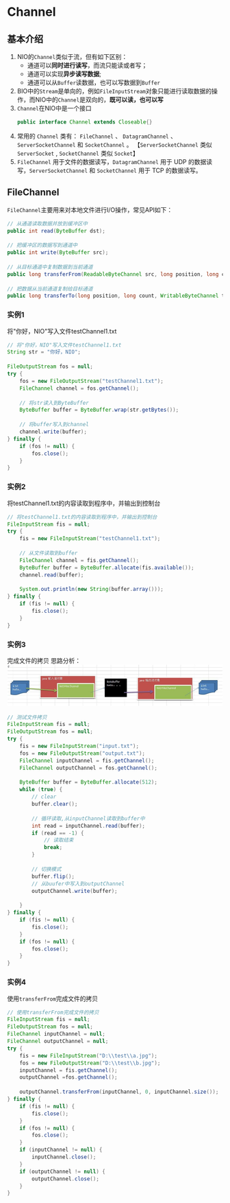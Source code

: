 # Channel
## 基本介绍
1. NIO的`Channel`类似于流，但有如下区别：
    * 通道可以**同时进行读写**，而流只能读或者写；
    * 通道可以实现**异步读写数据**;
    * 通道可以从`Buffer`读数据，也可以写数据到`Buffer`
2. BIO中的`Stream`是单向的，例如`FileInputStream`对象只能进行读取数据的操作，而NIO中的`Channel`是双向的，**既可以读，也可以写**
3. `Channel`在NIO中是一个接口
    ```java
    public interface Channel extends Closeable{}
    ```
4. 常用的 `Channel` 类有： `FileChannel` 、 `DatagramChannel` 、 `ServerSocketChannel`   和  `SocketChannel` 。
【`ServerSocketChannel` 类似 `ServerSocket` , `SocketChannel`  类似 `Socket`】
5. `FileChannel` 用于文件的数据读写，`DatagramChannel` 用于 UDP  的数据读写，`ServerSocketChannel`  和 `SocketChannel`  用于 TCP 的数据读写。

## FileChannel
`FileChannel`主要用来对本地文件进行I/O操作，常见API如下：
```java
// 从通道读取数据并放到缓冲区中
public int read(ByteBuffer dst);

// 把缓冲区的数据写到通道中
public int write(ByteBuffer src);

// 从目标通道中复制数据到当前通道
public long transferFrom(ReadableByteChannel src, long position, long count);

// 把数据从当前通道复制给目标通道
public long transferTo(long position, long count, WritableByteChannel target);
```

### 实例1
将"你好，NIO"写入文件testChannel1.txt
```java
// 将"你好，NIO"写入文件testChannel1.txt
String str = "你好，NIO";

FileOutputStream fos = null;
try {
	fos = new FileOutputStream("testChannel1.txt");
	FileChannel channel = fos.getChannel();

	// 将str读入到ByteBuffer
	ByteBuffer buffer = ByteBuffer.wrap(str.getBytes());

	// 将buffer写入到channel
	channel.write(buffer);
} finally {
	if (fos != null) {
		fos.close();
	}
}
```

### 实例2
将testChannel1.txt的内容读取到程序中，并输出到控制台
```java
// 将testChannel1.txt的内容读取到程序中，并输出到控制台
FileInputStream fis = null;
try {
	fis = new FileInputStream("testChannel1.txt");

	// 从文件读取到buffer
	FileChannel channel = fis.getChannel();
	ByteBuffer buffer = ByteBuffer.allocate(fis.available());
	channel.read(buffer);

	System.out.println(new String(buffer.array()));
} finally {
	if (fis != null) {
		fis.close();
	}
}
```

### 实例3
完成文件的拷贝
思路分析：
![file-copy](./assets/file-copy.jpg)
```java
// 测试文件拷贝
FileInputStream fis = null;
FileOutputStream fos = null;
try {
	fis = new FileInputStream("input.txt");
	fos = new FileOutputStream("output.txt");
	FileChannel inputChannel = fis.getChannel();
	FileChannel outputChannel = fos.getChannel();

	ByteBuffer buffer = ByteBuffer.allocate(512);
	while (true) {
		// clear
		buffer.clear();

		// 循环读取,从inputChannel读取到buffer中
		int read = inputChannel.read(buffer);
		if (read == -1) {
			// 读取结束
			break;
		}

		// 切换模式
		buffer.flip();
		// 从buufer中写入到outputChannel
		outputChannel.write(buffer);

	}
} finally {
	if (fis != null) {
		fis.close();
	}
	if (fos != null) {
		fos.close();
	}
}
```

### 实例4
使用`transferFrom`完成文件的拷贝
```java
// 使用transferFrom完成文件的拷贝
FileInputStream fis = null;
FileOutputStream fos = null;
FileChannel inputChannel = null;
FileChannel outputChannel = null;
try {
	fis = new FileInputStream("D:\\test\\a.jpg");
	fos = new FileOutputStream("D:\\test\\b.jpg");
	inputChannel = fis.getChannel();
	outputChannel =fos.getChannel();

	outputChannel.transferFrom(inputChannel, 0, inputChannel.size());
} finally {
	if (fis != null) {
		fis.close();
	}
	if (fos != null) {
		fos.close();
	}
	if (inputChannel != null) {
		inputChannel.close();
	}
	if (outputChannel != null) {
		outputChannel.close();
	}
}
```
